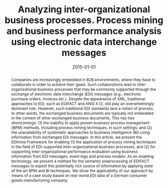 ---
abstract: 'Companies are increasingly embedded in B2B environments, where they have
  to collaborate in order to achieve their goals. Such collaborations lead to inter-organizational
  business processes that may be commonly supported through the exchange of electronic
  data interchange (EDI) messages (e.g., electronic purchase orders, invoices etc.).
  Despite the appearance of XML, traditional approaches to EDI, such as EDIFACT and
  ANSI X.12, still play an overwhelmingly dominant role. However, such traditional
  EDI standards lack a notion of process. In other words, the exchanged business documents
  are typically not embedded in the context of other exchanged business documents.
  This has two shortcomings: (1) the inability to apply proven business process management
  (BPM) methods, including process mining techniques, in such settings; and (2) the
  unavailability of systematic approaches to business intelligence (BI) using information
  from exchanged EDI messages. In this article, we present the EDImine Framework for
  enabling (1) the application of process mining techniques in the field of EDI-supported
  inter-organizational business processes, and (2) for supporting inter-organizational
  performance evaluation using business information from EDI messages, event logs
  and process models. As an enabling technology, we present a method for the semantic
  preprocessing of EDIFACT messages to exploit this potentially rich source of information
  by applying state of the art BPM and BI techniques. We show the applicability of
  our approach by means of a case study based on real-world EDI data of a German consumer
  goods manufacturing company.'
authors:
- Robert Engel
- Worarat Krathu
- Marco Zapletal
- Christian Pichler
- R. P. Jagadeesh Chandra Bose
- Wil van der Aalst
- Hannes Werthner
- Christian Huemer
date: '2015-01-01'
featured: false
links:
- name: Publik
  url: https://publik.tuwien.ac.at/showentry.php?ID=244993&lang=2
publication: Information Systems and E-Business Management, 4 (2015), 1 pages
publication_types:
- '2'
publishDate: '2015-01-01'
title: Analyzing inter-organizational business processes. Process mining and business
  performance analysis using electronic data interchange messages
url_pdf: ''
---